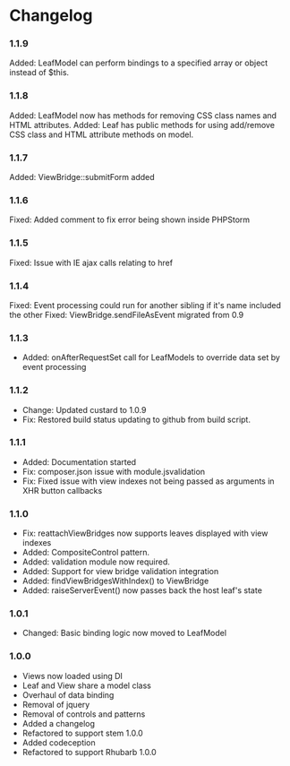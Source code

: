 # Changelog

### 1.1.9

Added:     LeafModel can perform bindings to a specified array or object instead of $this.

### 1.1.8

Added:     LeafModel now has methods for removing CSS class names and HTML attributes.
Added:     Leaf has public methods for using add/remove CSS class and HTML attribute methods on model. 

### 1.1.7

Added:      ViewBridge::submitForm added

### 1.1.6

Fixed:      Added comment to fix error being shown inside PHPStorm

### 1.1.5

Fixed:      Issue with IE ajax calls relating to href

### 1.1.4

Fixed:		Event processing could run for another sibling if it's name included the other
Fixed:		ViewBridge.sendFileAsEvent migrated from 0.9

### 1.1.3

* Added:    	onAfterRequestSet call for LeafModels to override data set by event processing

### 1.1.2

* Change:  	Updated custard to 1.0.9
* Fix:      	Restored build status updating to github from build script.

### 1.1.1

* Added:    	Documentation started
* Fix:      	composer.json issue with module.jsvalidation
* Fix:      	Fixed issue with view indexes not being passed as arguments in XHR button callbacks

### 1.1.0

* Fix:      	reattachViewBridges now supports leaves displayed with view indexes
* Added:   	CompositeControl pattern.
* Added:	validation module now required.
* Added:	Support for view bridge validation integration
* Added:	findViewBridgesWithIndex() to ViewBridge
* Added:	raiseServerEvent() now passes back the host leaf's state

### 1.0.1

* Changed:	Basic binding logic now moved to LeafModel

### 1.0.0

* Views now loaded using DI
* Leaf and View share a model class
* Overhaul of data binding
* Removal of jquery
* Removal of controls and patterns
* Added a changelog
* Refactored to support stem 1.0.0
* Added codeception
* Refactored to support Rhubarb 1.0.0
